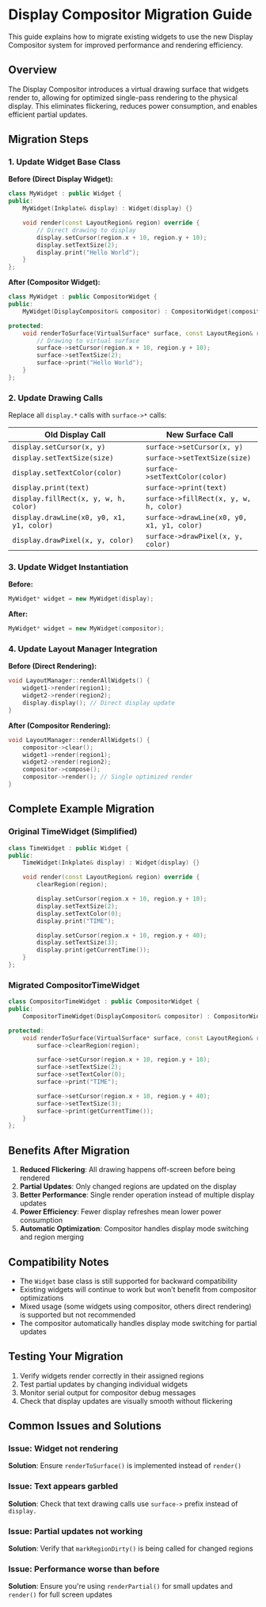 # Display Compositor Migration Guide

This guide explains how to migrate existing widgets to use the new Display Compositor system for improved performance and rendering efficiency.

## Overview

The Display Compositor introduces a virtual drawing surface that widgets render to, allowing for optimized single-pass rendering to the physical display. This eliminates flickering, reduces power consumption, and enables efficient partial updates.

## Migration Steps

### 1. Update Widget Base Class

**Before (Direct Display Widget):**
```cpp
class MyWidget : public Widget {
public:
    MyWidget(Inkplate& display) : Widget(display) {}

    void render(const LayoutRegion& region) override {
        // Direct drawing to display
        display.setCursor(region.x + 10, region.y + 10);
        display.setTextSize(2);
        display.print("Hello World");
    }
};
```

**After (Compositor Widget):**
```cpp
class MyWidget : public CompositorWidget {
public:
    MyWidget(DisplayCompositor& compositor) : CompositorWidget(compositor) {}

protected:
    void renderToSurface(VirtualSurface* surface, const LayoutRegion& region) override {
        // Drawing to virtual surface
        surface->setCursor(region.x + 10, region.y + 10);
        surface->setTextSize(2);
        surface->print("Hello World");
    }
};
```

### 2. Update Drawing Calls

Replace all `display.*` calls with `surface->*` calls:

| Old Display Call                          | New Surface Call                           |
| ----------------------------------------- | ------------------------------------------ |
| `display.setCursor(x, y)`                 | `surface->setCursor(x, y)`                 |
| `display.setTextSize(size)`               | `surface->setTextSize(size)`               |
| `display.setTextColor(color)`             | `surface->setTextColor(color)`             |
| `display.print(text)`                     | `surface->print(text)`                     |
| `display.fillRect(x, y, w, h, color)`     | `surface->fillRect(x, y, w, h, color)`     |
| `display.drawLine(x0, y0, x1, y1, color)` | `surface->drawLine(x0, y0, x1, y1, color)` |
| `display.drawPixel(x, y, color)`          | `surface->drawPixel(x, y, color)`          |

### 3. Update Widget Instantiation

**Before:**
```cpp
MyWidget* widget = new MyWidget(display);
```

**After:**
```cpp
MyWidget* widget = new MyWidget(compositor);
```

### 4. Update Layout Manager Integration

**Before (Direct Rendering):**
```cpp
void LayoutManager::renderAllWidgets() {
    widget1->render(region1);
    widget2->render(region2);
    display.display(); // Direct display update
}
```

**After (Compositor Rendering):**
```cpp
void LayoutManager::renderAllWidgets() {
    compositor->clear();
    widget1->render(region1);
    widget2->render(region2);
    compositor->compose();
    compositor->render(); // Single optimized render
}
```

## Complete Example Migration

### Original TimeWidget (Simplified)

```cpp
class TimeWidget : public Widget {
public:
    TimeWidget(Inkplate& display) : Widget(display) {}

    void render(const LayoutRegion& region) override {
        clearRegion(region);

        display.setCursor(region.x + 10, region.y + 10);
        display.setTextSize(2);
        display.setTextColor(0);
        display.print("TIME");

        display.setCursor(region.x + 10, region.y + 40);
        display.setTextSize(3);
        display.print(getCurrentTime());
    }
};
```

### Migrated CompositorTimeWidget

```cpp
class CompositorTimeWidget : public CompositorWidget {
public:
    CompositorTimeWidget(DisplayCompositor& compositor) : CompositorWidget(compositor) {}

protected:
    void renderToSurface(VirtualSurface* surface, const LayoutRegion& region) override {
        surface->clearRegion(region);

        surface->setCursor(region.x + 10, region.y + 10);
        surface->setTextSize(2);
        surface->setTextColor(0);
        surface->print("TIME");

        surface->setCursor(region.x + 10, region.y + 40);
        surface->setTextSize(3);
        surface->print(getCurrentTime());
    }
};
```

## Benefits After Migration

1. **Reduced Flickering**: All drawing happens off-screen before being rendered
2. **Partial Updates**: Only changed regions are updated on the display
3. **Better Performance**: Single render operation instead of multiple display updates
4. **Power Efficiency**: Fewer display refreshes mean lower power consumption
5. **Automatic Optimization**: Compositor handles display mode switching and region merging

## Compatibility Notes

- The `Widget` base class is still supported for backward compatibility
- Existing widgets will continue to work but won't benefit from compositor optimizations
- Mixed usage (some widgets using compositor, others direct rendering) is supported but not recommended
- The compositor automatically handles display mode switching for partial updates

## Testing Your Migration

1. Verify widgets render correctly in their assigned regions
2. Test partial updates by changing individual widgets
3. Monitor serial output for compositor debug messages
4. Check that display updates are visually smooth without flickering

## Common Issues and Solutions

### Issue: Widget not rendering
**Solution**: Ensure `renderToSurface()` is implemented instead of `render()`

### Issue: Text appears garbled
**Solution**: Check that text drawing calls use `surface->` prefix instead of `display.`

### Issue: Partial updates not working
**Solution**: Verify that `markRegionDirty()` is being called for changed regions

### Issue: Performance worse than before
**Solution**: Ensure you're using `renderPartial()` for small updates and `render()` for full screen updates
